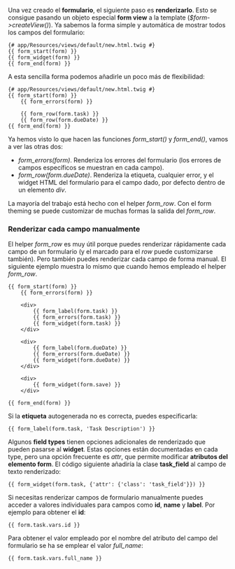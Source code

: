 Una vez creado el **formulario**, el siguiente paso es **renderizarlo**. Esto se consigue pasando un objeto especial **form view** a la template (_$form->createView()_). Ya sabemos la forma simple y automática de mostrar todos los campos del formulario:

```
{# app/Resources/views/default/new.html.twig #}
{{ form_start(form) }}
{{ form_widget(form) }}
{{ form_end(form) }}
```

A esta sencilla forma podemos añadirle un poco más de flexibilidad:

```
{# app/Resources/views/default/new.html.twig #}
{{ form_start(form) }}
    {{ form_errors(form) }}

    {{ form_row(form.task) }}
    {{ form_row(form.dueDate) }}
{{ form_end(form) }}
```

Ya hemos visto lo que hacen las funciones _form_start()_ y _form_end()_, vamos a ver las otras dos:

*   _form_errors(form)_. Renderiza los errores del formulario (los errores de campos específicos se muestran en cada campo).
*   _form_row(form.dueDate)_. Renderiza la etiqueta, cualquier error, y el widget HTML del formulario para el campo dado, por defecto dentro de un elemento _div_.

La mayoría del trabajo está hecho con el helper _form_row_. Con el form theming se puede customizar de muchas formas la salida del _form_row_.

### Renderizar cada campo manualmente

El helper _form_row_ es muy útil porque puedes renderizar rápidamente cada campo de un formulario (y el marcado para el _row_ puede customizarse también). Pero también puedes renderizar cada campo de forma manual. El siguiente ejemplo muestra lo mismo que cuando hemos empleado el helper _form_row_.

```
{{ form_start(form) }}
    {{ form_errors(form) }}

    <div>
        {{ form_label(form.task) }}
        {{ form_errors(form.task) }}
        {{ form_widget(form.task) }}
    </div>

    <div>
        {{ form_label(form.dueDate) }}
        {{ form_errors(form.dueDate) }}
        {{ form_widget(form.dueDate) }}
    </div>

    <div>
        {{ form_widget(form.save) }}
    </div>

{{ form_end(form) }}
```

Si la **etiqueta** autogenerada no es correcta, puedes especificarla:

```
{{ form_label(form.task, 'Task Description') }}
```

Algunos **field types** tienen opciones adicionales de renderizado que pueden pasarse al **widget**. Estas opciones están documentadas en cada type, pero una opción frecuente es _attr_, que permite modificar **atributos del elemento form**. El código siguiente añadiría la clase **task_field** al campo de texto renderizado:

```
{{ form_widget(form.task, {'attr': {'class': 'task_field'}}) }}
```

Si necesitas renderizar campos de formulario manualmente puedes acceder a valores individuales para campos como **id**, **name** y **label**. Por ejemplo para obtener el **id**:

```
{{ form.task.vars.id }}
```

Para obtener el valor empleado por el nombre del atributo del campo del formulario se ha se emplear el valor _full_name_:

```
{{ form.task.vars.full_name }}
```